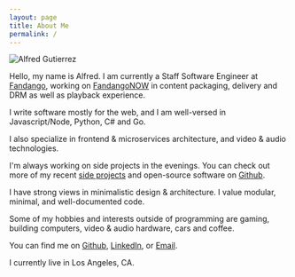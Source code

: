 ```yaml
---
layout: page
title: About Me
permalink: /
---
```


![Alfred Gutierrez](http://www.gravatar.com/avatar/922ef4d7e597243ff0de75bdfea9b424.png?size=200)

Hello, my name is Alfred.  I am currently a Staff Software Engineer at [Fandango](http://fandango.com), working on [FandangoNOW](http://fandangonow.com) in content packaging, delivery and DRM as well as playback experience.

I write software mostly for the web, and I am well-versed in Javascript/Node, Python, C# and Go.

I also specialize in frontend & microservices architecture, and video & audio technologies.

I'm always working on side projects in the evenings. You can check out more of my recent <a href="projects">side projects</a> and open-source software on
<a href="http://github.com/alfg">Github</a>.

I have strong views in minimalistic design & architecture. I value modular, minimal, and well-documented code.

Some of my hobbies and interests outside of programming are gaming, building computers, video & audio hardware, cars and coffee.

You can find me on [Github](http://github.com/alfg),
[LinkedIn](http://www.linkedin.com/pub/alfred-gutierrez/58/ba1/93b), or
[Email](mailto:alfg.g.jr@gmail.com).

I currently live in Los Angeles, CA.
